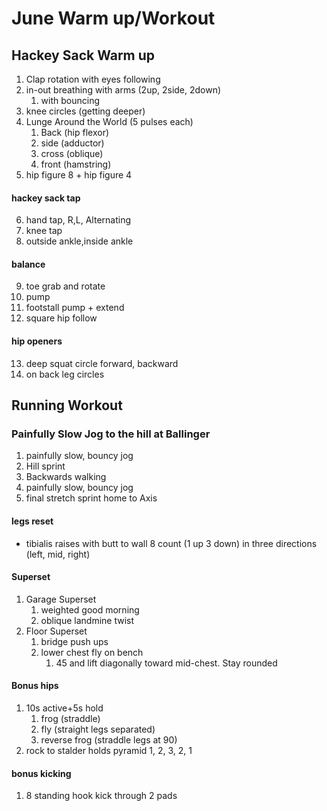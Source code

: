 # June Warm up/Workout

## Hackey Sack Warm up

1. Clap rotation with eyes following
2. in-out breathing with arms (2up, 2side, 2down)
   1. with bouncing
3. knee circles (getting deeper)
4. Lunge Around the World (5 pulses each)
   1. Back (hip flexor)
   2. side (adductor)
   3. cross (oblique)
   4. front (hamstring)
5. hip figure 8 + hip figure 4

#### hackey sack tap

6. hand tap, R,L, Alternating
7. knee tap
8. outside ankle,inside ankle

#### balance

9. toe grab and rotate
10. pump
11. footstall pump + extend
12. square hip follow

#### hip openers

13. deep squat circle forward, backward
14. on back leg circles

## Running Workout

### Painfully Slow Jog to the hill at Ballinger

1. painfully slow, bouncy jog
2. Hill sprint
3. Backwards walking
4. painfully slow, bouncy jog
5. final stretch sprint home to Axis

#### legs reset

- tibialis raises with butt to wall 8 count (1 up 3 down) in three directions (left, mid, right)

#### Superset

1. Garage Superset
   1. weighted good morning
   2. oblique landmine twist
2. Floor Superset
   1. bridge push ups
   2. lower chest fly on bench
      1. 45 and lift diagonally toward mid-chest. Stay rounded

#### Bonus hips

1. 10s active+5s hold
   1. frog (straddle)
   2. fly (straight legs separated)
   3. reverse frog (straddle legs at 90)
1. rock to stalder holds pyramid 1, 2, 3, 2, 1

#### bonus kicking

1. 8 standing hook kick through 2 pads
